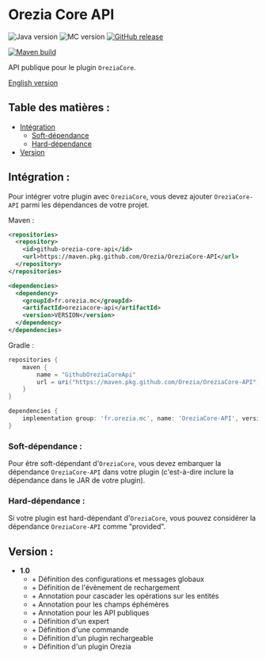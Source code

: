 # Orezia Core API

![Java version](https://img.shields.io/badge/java-^17-yellow)
![MC version](https://img.shields.io/badge/MC-v1.19.2-green)
[![GitHub release](https://img.shields.io/badge/release-vX-blue)](https://github.com/dederobert/OreziaCore-API/releases/tag/X)

[![Maven build](https://github.com/Orezia/OreziaCore-API/actions/workflows/maven_build.yml/badge.svg)](https://github.com/Orezia/OreziaCore-API/actions/workflows/maven_build.yml)

API publique pour le plugin `OreziaCore`.

[English version](./README.md)

## Table des matières :

- [Intégration](#intergration-)
  - [Soft-dépendance](#soft-dependance-)
  - [Hard-dépendance](#hard-dependance-)
- [Version](#version-)

## Intégration :

Pour intégrer votre plugin avec `OreziaCore`, vous devez ajouter `OreziaCore-API` parmi les dépendances de votre projet.

Maven :

```xml
<repositories>
  <repository>
    <id>github-orezia-core-api</id>
    <url>https://maven.pkg.github.com/Orezia/OreziaCore-API</url>
  </repository>
</repositories>
```

```xml
<dependencies>
  <dependency>
    <groupId>fr.orezia.mc</groupId>
    <artifactId>oreziacore-api</artifactId>
    <version>VERSION</version>
  </dependency>
</dependencies>
```

Gradle :

```groovy
repositories {
    maven {
        name = "GithubOreziaCoreApi"
        url = uri("https://maven.pkg.github.com/Orezia/OreziaCore-API")
    }
}
```

```groovy
dependencies {
    implementation group: 'fr.orezia.mc', name: 'OreziaCore-API', version: VERSION
}
```

### Soft-dépendance :

Pour être soft-dépendant d'`OreziaCore`, vous devez embarquer la dépendance `OreziaCore-API` dans votre plugin (c'est-à-dire inclure la dépendance dans le JAR de votre plugin).

### Hard-dépendance :

Si votre plugin est hard-dépendant d'`OreziaCore`, vous pouvez considérer la dépendance `OreziaCore-API` comme "provided".

## Version :

- __1.0__
  - \+ Définition des configurations et messages globaux
  - \+ Définition de l'évènement de rechargement
  - \+ Annotation pour cascader les opérations sur les entités
  - \+ Annotation pour les champs éphémères
  - \+ Annotation pour les API publiques
  - \+ Définition d'un expert
  - \+ Définition d'une commande
  - \+ Définition d'un plugin rechargeable
  - \+ Définition d'un plugin Orezia
